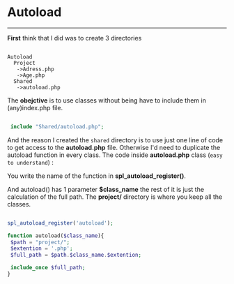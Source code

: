 # Autoload
---

**First** think that I did was to create 3 directories
```

Autoload
  Project
   ->Adress.php
   ->Age.php
  Shared
   ->autoload.php

```
The **obejctive** is to use classes without being have to include them in (any)index.php
 file.
 
```php

 include "Shared/autoload.php";

```
 
 And the reason I created the `shared` directory is to use just one line of code to get
  access to the **autoload.php** file. Otherwise I'd need to duplicate the autoload
   function in every class. The code inside **autoload.php** class (`easy to understand`) :
   
   You write the name of the function in **spl_autoload_register()**.
   
   And autoload() has 1 parameter **$class_name** the rest of it is just the
    calculation of
    the full path.
   The **project/** directory is where you keep all the classes.
  
```php

spl_autoload_register('autoload');

function autoload($class_name){
 $path = "project/";
 $extention = '.php';
 $full_path = $path.$class_name.$extention;

 include_once $full_path;
}

```
   